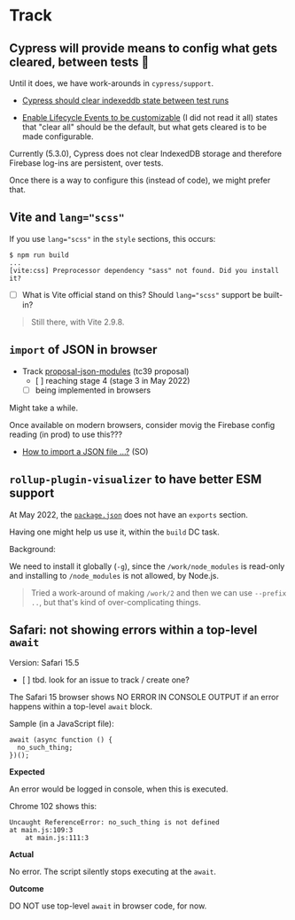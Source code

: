 # Track


## Cypress will provide means to config what gets cleared, between tests 🐌

Until it does, we have work-arounds in `cypress/support`.

- [Cypress should clear indexeddb state between test runs](https://github.com/cypress-io/cypress/issues/1208)

- [Enable Lifecycle Events to be customizable](https://github.com/cypress-io/cypress/issues/686) (I did not read it all) states that "clear all" should be the default, but what gets cleared is to be made configurable.

Currently (5.3.0), Cypress does not clear IndexedDB storage and therefore Firebase log-ins are persistent, over tests.

Once there is a way to configure this (instead of code), we might prefer that.


<!--
## ESLint: top level await support pending "stage 4"

We'd like the ESlint error for top level await (e.g. in `local/init.js`) to be configured out, without bringing in Babel parser.

Like here: [Enable Top Level Await](https://github.com/eslint/eslint/issues/13178) (GitHub issues; closed)

- Track: [ECMAscript proposal: Top-level await](https://github.com/tc39/proposal-top-level-await) (GitHub) for reaching stage 4. 

   - [ ] Once there, find an issue at ESLint to track.

In "stage 3" (26 Oct 2020; Jan 2021).

In "stage 4" (Aug 2021). Will be in ESLint 8.0.
-->

<!--
| This one is for Rollup. We now use Vite for this level.

## Rollup-plugin-vue for Vue.js 3 (beta) needs an extra plugin for CSS/Sass

[https://github.com/vuejs/rollup-plugin-vue/issues/364](https://github.com/vuejs/rollup-plugin-vue/issues/364)

Needed to add the `rollup-plugin-scss` to `package.json` and `rollup.*.js`.

If they react on the issue, we can remove the extra plugin.

<_!--
This would seemingly help with rollup-plugin-vue [#364](https://github.com/vuejs/rollup-plugin-vue/issues/364) and thus with us not needing to load a plugin.

- [https://github.com/Norserium/vue-advanced-cropper/issues/72](https://github.com/Norserium/vue-advanced-cropper/issues/72)
-->


## Vite and `lang="scss"`

If you use `lang="scss"` in the `style` sections, this occurs:

```
$ npm run build
...
[vite:css] Preprocessor dependency "sass" not found. Did you install it?
```

- [ ] What is Vite official stand on this? Should `lang="scss"` support be built-in?

> Still there, with Vite 2.9.8. 


## `import` of JSON in browser

- Track [proposal-json-modules](https://github.com/tc39/proposal-json-modules) (tc39 proposal)
   - [ ] reaching stage 4 (stage 3 in May 2022)
   - [ ] being implemented in browsers

Might take a while. 

Once available on modern browsers, consider movig the Firebase config reading (in prod) to use this???

- [How to import a JSON file ...?](https://stackoverflow.com/a/68593192/14455) (SO)


## `rollup-plugin-visualizer` to have better ESM support

At May 2022, the [`package.json`](https://github.com/btd/rollup-plugin-visualizer/blob/master/package.json) does not have an `exports` section.

Having one might help us use it, within the `build` DC task.

Background:

We need to install it globally (`-g`), since the `/work/node_modules` is read-only and installing to `/node_modules` is not allowed, by Node.js.

>Tried a work-around of making `/work/2` and then we can use `--prefix ..`, but that's kind of over-complicating things.


## Safari: not showing errors within a top-level `await`

Version: Safari 15.5

- [ ] tbd. look for an issue to track / create one?

The Safari 15 browser shows NO ERROR IN CONSOLE OUTPUT if an error happens within a top-level `await` block.

Sample (in a JavaScript file):

```
await (async function () {
  no_such_thing;
})();
```

**Expected**

An error would be logged in console, when this is executed.

Chrome 102 shows this:

```
Uncaught ReferenceError: no_such_thing is not defined
at main.js:109:3
    at main.js:111:3
```    

**Actual**

No error. The script silently stops executing at the `await`.

**Outcome**

DO NOT use top-level `await` in browser code, for now. 

